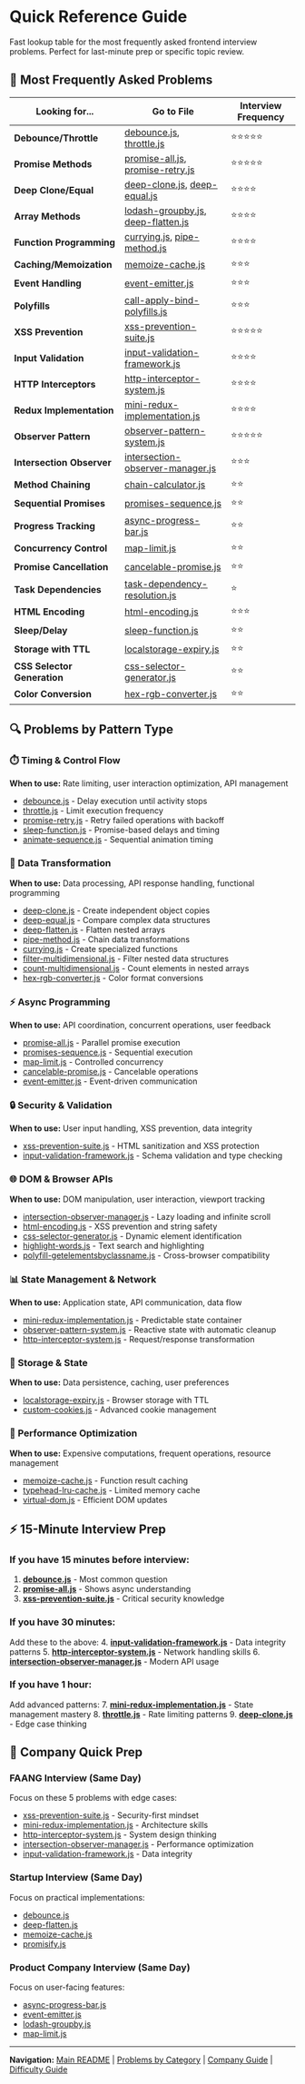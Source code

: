 # Quick Reference Guide

Fast lookup table for the most frequently asked frontend interview problems. Perfect for last-minute prep or specific topic review.

## 🎯 Most Frequently Asked Problems

| Looking for... | Go to File | Interview Frequency |
|----------------|------------|-------------------|
| **Debounce/Throttle** | [debounce.js](./functions/debounce.js), [throttle.js](./functions/throttle.js) | ⭐⭐⭐⭐⭐ |
| **Promise Methods** | [promise-all.js](./promises/promise-all.js), [promise-retry.js](./promises/promise-retry.js) | ⭐⭐⭐⭐⭐ |
| **Deep Clone/Equal** | [deep-clone.js](./objects/deep-clone.js), [deep-equal.js](./objects/deep-equal.js) | ⭐⭐⭐⭐ |
| **Array Methods** | [lodash-groupby.js](./arrays/lodash-groupby.js), [deep-flatten.js](./arrays/deep-flatten.js) | ⭐⭐⭐⭐ |
| **Function Programming** | [currying.js](./functions/currying.js), [pipe-method.js](./functions/pipe-method.js) | ⭐⭐⭐⭐ |
| **Caching/Memoization** | [memoize-cache.js](./utilities/memoize-cache.js) | ⭐⭐⭐ |
| **Event Handling** | [event-emitter.js](./data-structures/event-emitter.js) | ⭐⭐⭐ |
| **Polyfills** | [call-apply-bind-polyfills.js](./polyfills/call-apply-bind-polyfills.js) | ⭐⭐⭐ |
| **XSS Prevention** | [xss-prevention-suite.js](./security/xss-prevention-suite.js) | ⭐⭐⭐⭐⭐ |
| **Input Validation** | [input-validation-framework.js](./security/input-validation-framework.js) | ⭐⭐⭐⭐ |
| **HTTP Interceptors** | [http-interceptor-system.js](./network/http-interceptor-system.js) | ⭐⭐⭐⭐ |
| **Redux Implementation** | [mini-redux-implementation.js](./state-management/mini-redux-implementation.js) | ⭐⭐⭐⭐ |
| **Observer Pattern** | [observer-pattern-system.js](./state-management/observer-pattern-system.js) | ⭐⭐⭐⭐⭐ |
| **Intersection Observer** | [intersection-observer-manager.js](./browser-apis/intersection-observer-manager.js) | ⭐⭐⭐ |
| **Method Chaining** | [chain-calculator.js](./utilities/chain-calculator.js) | ⭐⭐ |
| **Sequential Promises** | [promises-sequence.js](./async-patterns/promises-sequence.js) | ⭐⭐ |
| **Progress Tracking** | [async-progress-bar.js](./async-patterns/async-progress-bar.js) | ⭐⭐ |
| **Concurrency Control** | [map-limit.js](./async-patterns/map-limit.js) | ⭐⭐ |
| **Promise Cancellation** | [cancelable-promise.js](./promises/cancelable-promise.js) | ⭐⭐ |
| **Task Dependencies** | [task-dependency-resolution.js](./async-patterns/task-dependency-resolution.js) | ⭐ |
| **HTML Encoding** | [html-encoding.js](./dom-utilities/html-encoding.js) | ⭐⭐⭐ |
| **Sleep/Delay** | [sleep-function.js](./utilities/sleep-function.js) | ⭐⭐ |
| **Storage with TTL** | [localstorage-expiry.js](./storage/localstorage-expiry.js) | ⭐⭐ |
| **CSS Selector Generation** | [css-selector-generator.js](./dom-utilities/css-selector-generator.js) | ⭐⭐ |
| **Color Conversion** | [hex-rgb-converter.js](./utilities/hex-rgb-converter.js) | ⭐⭐ |

## 🔍 Problems by Pattern Type

### ⏱️ Timing & Control Flow
**When to use:** Rate limiting, user interaction optimization, API management

- [debounce.js](./functions/debounce.js) - Delay execution until activity stops
- [throttle.js](./functions/throttle.js) - Limit execution frequency
- [promise-retry.js](./promises/promise-retry.js) - Retry failed operations with backoff
- [sleep-function.js](./utilities/sleep-function.js) - Promise-based delays and timing
- [animate-sequence.js](./dom-utilities/animate-sequence.js) - Sequential animation timing

### 🔄 Data Transformation  
**When to use:** Data processing, API response handling, functional programming

- [deep-clone.js](./objects/deep-clone.js) - Create independent object copies
- [deep-equal.js](./objects/deep-equal.js) - Compare complex data structures
- [deep-flatten.js](./arrays/deep-flatten.js) - Flatten nested arrays
- [pipe-method.js](./functions/pipe-method.js) - Chain data transformations
- [currying.js](./functions/currying.js) - Create specialized functions
- [filter-multidimensional.js](./utilities/filter-multidimensional.js) - Filter nested data structures
- [count-multidimensional.js](./utilities/count-multidimensional.js) - Count elements in nested arrays
- [hex-rgb-converter.js](./utilities/hex-rgb-converter.js) - Color format conversions

### ⚡ Async Programming
**When to use:** API coordination, concurrent operations, user feedback

- [promise-all.js](./promises/promise-all.js) - Parallel promise execution
- [promises-sequence.js](./async-patterns/promises-sequence.js) - Sequential execution
- [map-limit.js](./async-patterns/map-limit.js) - Controlled concurrency
- [cancelable-promise.js](./promises/cancelable-promise.js) - Cancelable operations
- [event-emitter.js](./data-structures/event-emitter.js) - Event-driven communication

### 🔒 Security & Validation
**When to use:** User input handling, XSS prevention, data integrity

- [xss-prevention-suite.js](./security/xss-prevention-suite.js) - HTML sanitization and XSS protection
- [input-validation-framework.js](./security/input-validation-framework.js) - Schema validation and type checking

### 🌐 DOM & Browser APIs
**When to use:** DOM manipulation, user interaction, viewport tracking

- [intersection-observer-manager.js](./browser-apis/intersection-observer-manager.js) - Lazy loading and infinite scroll
- [html-encoding.js](./dom-utilities/html-encoding.js) - XSS prevention and string safety
- [css-selector-generator.js](./dom-utilities/css-selector-generator.js) - Dynamic element identification
- [highlight-words.js](./dom-utilities/highlight-words.js) - Text search and highlighting
- [polyfill-getelementsbyclassname.js](./dom-utilities/polyfill-getelementsbyclassname.js) - Cross-browser compatibility

### 📊 State Management & Network
**When to use:** Application state, API communication, data flow

- [mini-redux-implementation.js](./state-management/mini-redux-implementation.js) - Predictable state container
- [observer-pattern-system.js](./state-management/observer-pattern-system.js) - Reactive state with automatic cleanup
- [http-interceptor-system.js](./network/http-interceptor-system.js) - Request/response transformation

### 💾 Storage & State
**When to use:** Data persistence, caching, user preferences

- [localstorage-expiry.js](./storage/localstorage-expiry.js) - Browser storage with TTL
- [custom-cookies.js](./storage/custom-cookies.js) - Advanced cookie management

### 🚀 Performance Optimization
**When to use:** Expensive computations, frequent operations, resource management

- [memoize-cache.js](./utilities/memoize-cache.js) - Function result caching
- [typehead-lru-cache.js](./data-structures/typehead-lru-cache.js) - Limited memory cache
- [virtual-dom.js](./data-structures/virtual-dom.js) - Efficient DOM updates

## ⚡ 15-Minute Interview Prep

### If you have 15 minutes before interview:
1. **[debounce.js](./functions/debounce.js)** - Most common question
2. **[promise-all.js](./promises/promise-all.js)** - Shows async understanding  
3. **[xss-prevention-suite.js](./security/xss-prevention-suite.js)** - Critical security knowledge

### If you have 30 minutes:
Add these to the above:
4. **[input-validation-framework.js](./security/input-validation-framework.js)** - Data integrity patterns
5. **[http-interceptor-system.js](./network/http-interceptor-system.js)** - Network handling skills
6. **[intersection-observer-manager.js](./browser-apis/intersection-observer-manager.js)** - Modern API usage

### If you have 1 hour:
Add advanced patterns:
7. **[mini-redux-implementation.js](./state-management/mini-redux-implementation.js)** - State management mastery
8. **[throttle.js](./functions/throttle.js)** - Rate limiting patterns
9. **[deep-clone.js](./objects/deep-clone.js)** - Edge case thinking

## 🎪 Company Quick Prep

### FAANG Interview (Same Day)
Focus on these 5 problems with edge cases:
- [xss-prevention-suite.js](./security/xss-prevention-suite.js) - Security-first mindset
- [mini-redux-implementation.js](./state-management/mini-redux-implementation.js) - Architecture skills
- [http-interceptor-system.js](./network/http-interceptor-system.js) - System design thinking
- [intersection-observer-manager.js](./browser-apis/intersection-observer-manager.js) - Performance optimization
- [input-validation-framework.js](./security/input-validation-framework.js) - Data integrity

### Startup Interview (Same Day)
Focus on practical implementations:
- [debounce.js](./functions/debounce.js)
- [deep-flatten.js](./arrays/deep-flatten.js)
- [memoize-cache.js](./utilities/memoize-cache.js)
- [promisify.js](./utilities/promisify.js)

### Product Company Interview (Same Day)  
Focus on user-facing features:
- [async-progress-bar.js](./async-patterns/async-progress-bar.js)
- [event-emitter.js](./data-structures/event-emitter.js)
- [lodash-groupby.js](./arrays/lodash-groupby.js)
- [map-limit.js](./async-patterns/map-limit.js)

---

**Navigation:** [Main README](./README.md) | [Problems by Category](./problems-by-category.md) | [Company Guide](./company-guide.md) | [Difficulty Guide](./difficulty-guide.md)